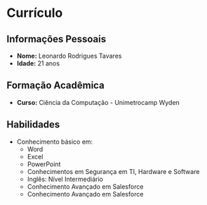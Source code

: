 # Currículo

## Informações Pessoais
- **Nome:** Leonardo Rodrigues Tavares
- **Idade:** 21 anos

## Formação Acadêmica
- **Curso:** Ciência da Computação - Unimetrocamp Wyden 

## Habilidades
- Conhecimento básico em:
  - Word
  - Excel
  - PowerPoint
  - Conhecimentos em Segurança em TI, Hardware e Software
  - Inglês: Nível Intermediário
  - Conhecimento Avançado em Salesforce 
  - Conhecimento Avançado em Salesforce

